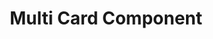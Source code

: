 ---
layout: pattern
categories: [patterns]
title: Multi Card Component
type: [detail-page]
permalink: /patterns/card/card-multi/
description: |
  This layout allows for a full-width image at the top. For this layout use the ```.usa-card__media``` class. The example in the html below shows how to apply. _see more details on functionality on the [default card](/patterns/card) page_
overview: This layout allows for a full-width image at the top. 

usa-link: "https://designsystem.digital.gov/components/card/"

jekyll: |

  "{% include patterns/card/card-multi-jk.md %}"

### Paths to view design and code... 
## designimg: can be used to show an image of the design until a coded version can be created. The htmlpath & csspath should be located in the pattens folder. Read more about creating coded components in /docs/creating-patterns 
# designimg: 
htmlpath: patterns/card/card-multi.md
csspath: patterns/card/index.scss
---